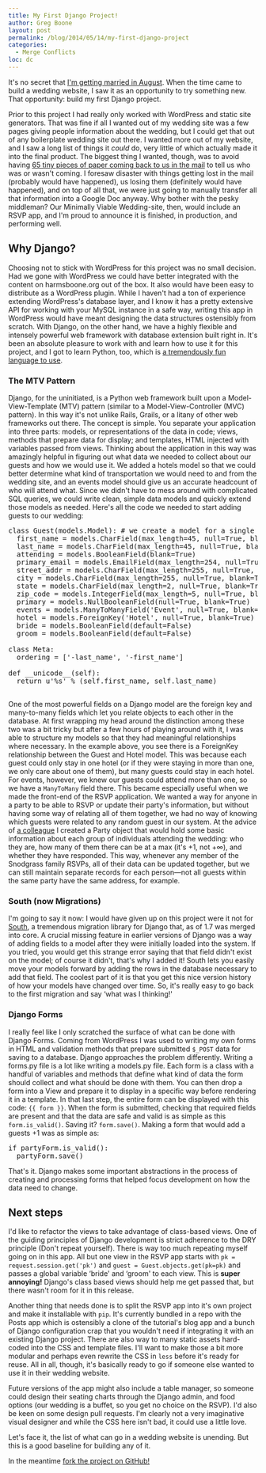 ```yaml
---
title: My First Django Project!
author: Greg Boone
layout: post
permalink: /blog/2014/05/14/my-first-django-project
categories:
  - Merge Conflicts
loc: dc
---
```

It's no secret that [I'm getting married in August][1]. When the time came to build a wedding website, I saw it as an opportunity to try something new. That opportunity: build my first Django project.

Prior to this project I had really only worked with WordPress and static site generators. That was fine if all I wanted out of my wedding site was a few pages giving people information about the wedding, but I could get that out of any boilerplate wedding site out there. I wanted more out of my website, and I saw a long list of things it *could* do, very little of which actually made it into the final product. The biggest thing I wanted, though, was to avoid having [65 tiny pieces of paper coming back to us in the mail][2] to tell us who was or wasn't coming. I foresaw disaster with things getting lost in the mail (probably would have happened), us losing them (definitely would have happened), and on top of all that, we were just going to manually transfer all that information into a Google Doc anyway. Why bother with the pesky middleman? Our Minimally Viable Wedding-site, then, would include an RSVP app, and I'm proud to announce it is finished, in production, and performing well.<!--more-->

<!-- more -->

## Why Django?

Choosing not to stick with WordPress for this project was no small decision. Had we gone with WordPress we could have better integrated with the content on harmsboone.org out of the box. It also would have been easy to distribute as a WordPress plugin. While I haven't had a ton of experience extending WordPress's database layer, and I know it has a pretty extensive API for working with your MySQL instance in a safe way, writing this app in WordPress would have meant designing the data structures ostensibly from scratch. With Django, on the other hand, we have a highly flexible and intensely powerful web framework with database extension built right in. It's been an absolute pleasure to work with and learn how to use it for this project, and I got to learn Python, too, which is [a tremendously fun language to use][3].

### The MTV Pattern

Django, for the uninitiated, is a Python web framework built upon a Model-View-Template (MTV) pattern (similar to a Model-View-Controller (MVC) pattern). In this way it's not unlike Rails, Grails, or a litany of other web frameworks out there. The concept is simple. You separate your application into three parts: models, or representations of the data in code; views, methods that prepare data for display; and templates, HTML injected with variables passed from views. Thinking about the application in this way was amazingly helpful in figuring out what data we needed to collect about our guests and how we would use it. We added a hotels model so that we could better determine what kind of transportation we would need to and from the wedding site, and an events model should give us an accurate headcount of who will attend what. Since we didn't have to mess around with complicated SQL queries, we could write clean, simple data models and quickly extend those models as needed. Here's all the code we needed to start adding guests to our wedding:

<pre class="brush: python; title: ; notranslate" title="">class Guest(models.Model): # we create a model for a single guest
  first_name = models.CharField(max_length=45, null=True, blank=True)
  last_name = models.CharField(max_length=45, null=True, blank=True)
  attending = models.BooleanField(blank=True)
  primary_email = models.EmailField(max_length=254, null=True, blank=True)
  street_addr = models.CharField(max_length=255, null=True, blank=True)
  city = models.CharField(max_length=255, null=True, blank=True)
  state = models.CharField(max_length=2, null=True, blank=True)
  zip_code = models.IntegerField(max_length=5, null=True, blank=True)
  primary = models.NullBooleanField(null=True, blank=True)
  events = models.ManyToManyField('Event', null=True, blank=True)
  hotel = models.ForeignKey('Hotel', null=True, blank=True)
  bride = models.BooleanField(default=False)
  groom = models.BooleanField(default=False)

class Meta:
  ordering = ['-last_name', '-first_name']

def __unicode__(self):
  return u'%s' % (self.first_name, self.last_name)

</pre>

One of the most powerful fields on a Django model are the foreign key and many-to-many fields which let you relate objects to each other in the database. At first wrapping my head around the distinction among these two was a bit tricky but after a few hours of playing around with it, I was able to structure my models so that they had meaningful relationships where necessary. In the example above, you see there is a ForeignKey relationship between the Guest and Hotel model. This was because each guest could only stay in one hotel (or if they were staying in more than one, we only care about one of them), but many guests could stay in each hotel. For events, however, we knew our guests could attend more than one, so we have a `ManyToMany` field there. This became especially useful when we made the front-end of the RSVP application. We wanted a way for anyone in a party to be able to RSVP or update their party's information, but without having some way of relating all of them together, we had no way of knowing which guests were related to any random guest in our system. At the advice of [a colleague][4] I created a Party object that would hold some basic information about each group of individuals attending the wedding: who they are, how many of them there can be at a max (it's +1, not +∞), and whether they have responded. This way, whenever any member of the Snodgrass family RSVPs, all of their data can be updated together, but we can still maintain separate records for each person—not all guests within the same party have the same address, for example.

### South (now Migrations)

I'm going to say it now: I would have given up on this project were it not for [South][5], a tremendous migration library for Django that, as of 1.7 was merged into core. A crucial missing feature in earlier versions of Django was a way of adding fields to a model after they were initially loaded into the system. If you tried, you would get this strange error saying that that field didn't exist on the model; of course it didn't, that's why I added it! South lets you easily move your models forward by adding the rows in the database necessary to add that field. The coolest part of it is that you get this nice version history of how your models have changed over time. So, it's really easy to go back to the first migration and say &#8216;what was I thinking!'

### Django Forms

I really feel like I only scratched the surface of what can be done with Django Forms. Coming from WordPress I was used to writing my own forms in HTML and validation methods that prepare submitted `$_POST` data for saving to a database. Django approaches the problem differently. Writing a forms.py file is a lot like writing a models.py file. Each form is a class with a handful of variables and methods that define what kind of data the form should collect and what should be done with them. You can then drop a form into a View and prepare it to display in a specific way before rendering it in a template. In that last step, the entire form can be displayed with this code: `{{ form }}`. When the form is submitted, checking that required fields are present and that the data are safe and valid is as simple as this `form.is_valid()`. Saving it? `form.save()`. Making a form that would add a guests +1 was as simple as:

<pre class="brush: python; title: ; notranslate" title="">if partyForm.is_valid():
  partyForm.save()
</pre>

That's it. Django makes some important abstractions in the process of creating and processing forms that helped focus development on how the data need to change.

## Next steps

I'd like to refactor the views to take advantage of class-based views. One of the guiding principles of Django development is strict adherence to the DRY principle (Don't repeat yourself). There is way too much repeating myself going on in this app. All but one view in the RSVP app starts with `pk = request.session.get('pk')` and `guest = Guest.objects.get(pk=pk)` and passes a global variable &#8216;bride' and &#8216;groom' to each view. This is **super annoying!** Django's class based views should help me get passed that, but there wasn't room for it in this release.

Another thing that needs done is to split the RSVP app into it's own project and make it installable with `pip`. It's currently bundled in a repo with the Posts app which is ostensibly a clone of the tutorial's blog app and a bunch of Django configuration crap that you wouldn't need if integrating it with an existing Django project. There are also way to many static assets hard-coded into the CSS and template files. I'll want to make those a bit more modular and perhaps even rewrite the CSS in `less` before it's ready for reuse. All in all, though, it's basically ready to go if someone else wanted to use it in their wedding website.

Future versions of the app might also include a table manager, so someone could design their seating charts through the Django admin, and food options (our wedding is a buffet, so you get no choice on the RSVP). I'd also be keen on some design pull requests. I'm clearly not a very imaginative visual designer and while the CSS here isn't bad, it could use a little love.

Let's face it, the list of what can go in a wedding website is unending. But this is a good baseline for building any of it.

In the meantime [fork the project on GitHub!][6]

 [1]: http://wedding.harmsboone.org
 [2]: http://www.vistaprint.com/design/WRC-680861/white-starfish-horizontal-flat-rsvp-cards-5.5x4.aspx
 [3]: http://greg.harmsboone.org/flannel-a-python-project
 [4]: http://andrewtorkbaker.com
 [5]: http://south.readthedocs.org
 [6]: http://github.com/gboone/wedding.harmsboone.org
